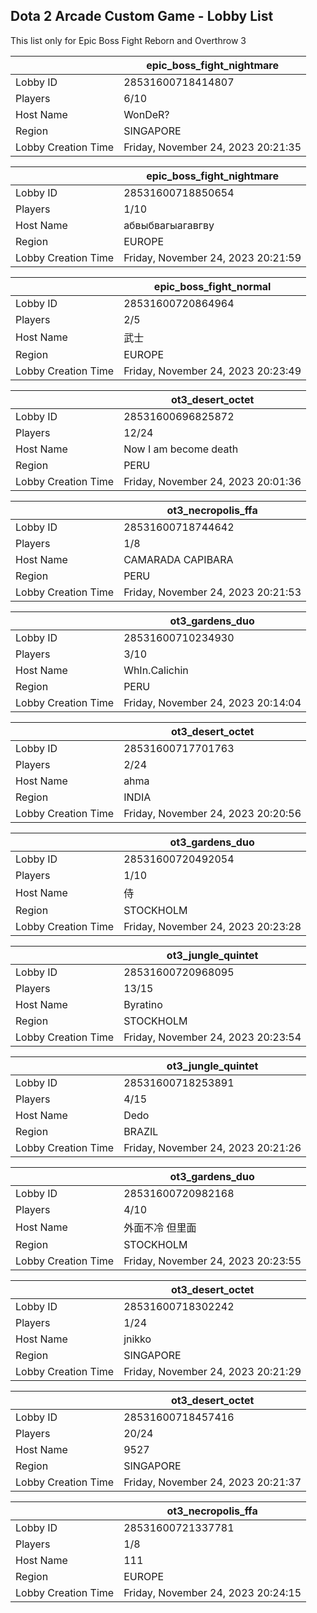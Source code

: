 ## Dota 2 Arcade Custom Game - Lobby List

This list only for Epic Boss Fight Reborn and Overthrow 3

|  | epic_boss_fight_nightmare |
| ------ | ------ |
| Lobby ID | 28531600718414807 |
| Players | 6/10 |
| Host Name | WonDeR? |
| Region | SINGAPORE |
| Lobby Creation Time | Friday, November 24, 2023 20:21:35 |


|  | epic_boss_fight_nightmare |
| ------ | ------ |
| Lobby ID | 28531600718850654 |
| Players | 1/10 |
| Host Name | абвыбвагыагавгву |
| Region | EUROPE |
| Lobby Creation Time | Friday, November 24, 2023 20:21:59 |


|  | epic_boss_fight_normal |
| ------ | ------ |
| Lobby ID | 28531600720864964 |
| Players | 2/5 |
| Host Name | 武士 |
| Region | EUROPE |
| Lobby Creation Time | Friday, November 24, 2023 20:23:49 |


|  | ot3_desert_octet |
| ------ | ------ |
| Lobby ID | 28531600696825872 |
| Players | 12/24 |
| Host Name | Now I am become death |
| Region | PERU |
| Lobby Creation Time | Friday, November 24, 2023 20:01:36 |


|  | ot3_necropolis_ffa |
| ------ | ------ |
| Lobby ID | 28531600718744642 |
| Players | 1/8 |
| Host Name | CAMARADA CAPIBARA |
| Region | PERU |
| Lobby Creation Time | Friday, November 24, 2023 20:21:53 |


|  | ot3_gardens_duo |
| ------ | ------ |
| Lobby ID | 28531600710234930 |
| Players | 3/10 |
| Host Name | WhIn.Calichin |
| Region | PERU |
| Lobby Creation Time | Friday, November 24, 2023 20:14:04 |


|  | ot3_desert_octet |
| ------ | ------ |
| Lobby ID | 28531600717701763 |
| Players | 2/24 |
| Host Name | ahma |
| Region | INDIA |
| Lobby Creation Time | Friday, November 24, 2023 20:20:56 |


|  | ot3_gardens_duo |
| ------ | ------ |
| Lobby ID | 28531600720492054 |
| Players | 1/10 |
| Host Name | 侍 |
| Region | STOCKHOLM |
| Lobby Creation Time | Friday, November 24, 2023 20:23:28 |


|  | ot3_jungle_quintet |
| ------ | ------ |
| Lobby ID | 28531600720968095 |
| Players | 13/15 |
| Host Name | Byratino |
| Region | STOCKHOLM |
| Lobby Creation Time | Friday, November 24, 2023 20:23:54 |


|  | ot3_jungle_quintet |
| ------ | ------ |
| Lobby ID | 28531600718253891 |
| Players | 4/15 |
| Host Name | Dedo |
| Region | BRAZIL |
| Lobby Creation Time | Friday, November 24, 2023 20:21:26 |


|  | ot3_gardens_duo |
| ------ | ------ |
| Lobby ID | 28531600720982168 |
| Players | 4/10 |
| Host Name | 外面不冷 但里面 |
| Region | STOCKHOLM |
| Lobby Creation Time | Friday, November 24, 2023 20:23:55 |


|  | ot3_desert_octet |
| ------ | ------ |
| Lobby ID | 28531600718302242 |
| Players | 1/24 |
| Host Name | jnikko |
| Region | SINGAPORE |
| Lobby Creation Time | Friday, November 24, 2023 20:21:29 |


|  | ot3_desert_octet |
| ------ | ------ |
| Lobby ID | 28531600718457416 |
| Players | 20/24 |
| Host Name | 9527 |
| Region | SINGAPORE |
| Lobby Creation Time | Friday, November 24, 2023 20:21:37 |


|  | ot3_necropolis_ffa |
| ------ | ------ |
| Lobby ID | 28531600721337781 |
| Players | 1/8 |
| Host Name | 111 |
| Region | EUROPE |
| Lobby Creation Time | Friday, November 24, 2023 20:24:15 |


